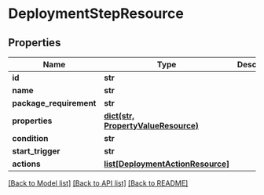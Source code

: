 # DeploymentStepResource

## Properties
Name | Type | Description | Notes
------------ | ------------- | ------------- | -------------
**id** | **str** |  | [optional] 
**name** | **str** |  | [optional] 
**package_requirement** | **str** |  | [optional] 
**properties** | [**dict(str, PropertyValueResource)**](PropertyValueResource.md) |  | [optional] 
**condition** | **str** |  | [optional] 
**start_trigger** | **str** |  | [optional] 
**actions** | [**list[DeploymentActionResource]**](DeploymentActionResource.md) |  | [optional] 

[[Back to Model list]](../README.md#documentation-for-models) [[Back to API list]](../README.md#documentation-for-api-endpoints) [[Back to README]](../README.md)


